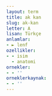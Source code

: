 ```yaml
---
layout: term
title: ak kan
slug: ak-kan
letter: A
lisan: Türkçe
anlamlar:
- ► lenf
ozellikler:
- - isim
  - anatomi
ornekler:
- - ''
orneklerkaynak:
- - ''
---
```

